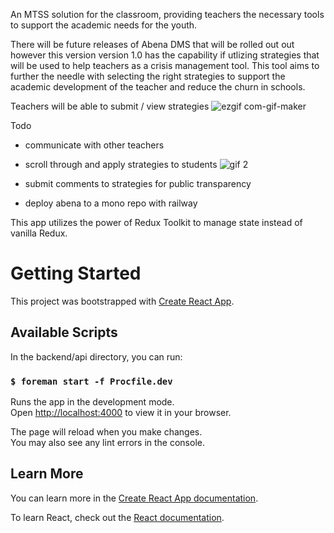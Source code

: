 An MTSS solution for the classroom, providing teachers the necessary tools to support the academic needs for the youth.

There will be future releases of Abena DMS that will be rolled out out however this version version 1.0 has the capability if utlizing strategies that will be used to help teachers as a crisis management tool. This tool aims to further the needle with selecting the right strategies to support the academic development of the teacher and reduce the churn in schools.

Teachers will be able to submit / view strategies
![ezgif com-gif-maker](https://user-images.githubusercontent.com/22308837/160703923-d00ae756-12e8-40ef-9a99-10fd827761c5.gif)

Todo
* communicate with other teachers
* scroll through and apply strategies to students
![gif 2](https://user-images.githubusercontent.com/22308837/160704352-1e21adaa-e2fb-43e3-b986-5a27ab353828.gif)

* submit comments to strategies for public transparency
* deploy abena to a mono repo with railway

This app utilizes the power of Redux Toolkit to manage state instead of vanilla Redux.


# Getting Started
This project was bootstrapped with [Create React App](https://github.com/facebook/create-react-app).


## Available Scripts

In the backend/api directory, you can run:

### `$ foreman start -f Procfile.dev`

Runs the app in the development mode.\
Open [http://localhost:4000](http://localhost:4000) to view it in your browser.

The page will reload when you make changes.\
You may also see any lint errors in the console.



## Learn More

You can learn more in the [Create React App documentation](https://facebook.github.io/create-react-app/docs/getting-started).

To learn React, check out the [React documentation](https://reactjs.org/).
